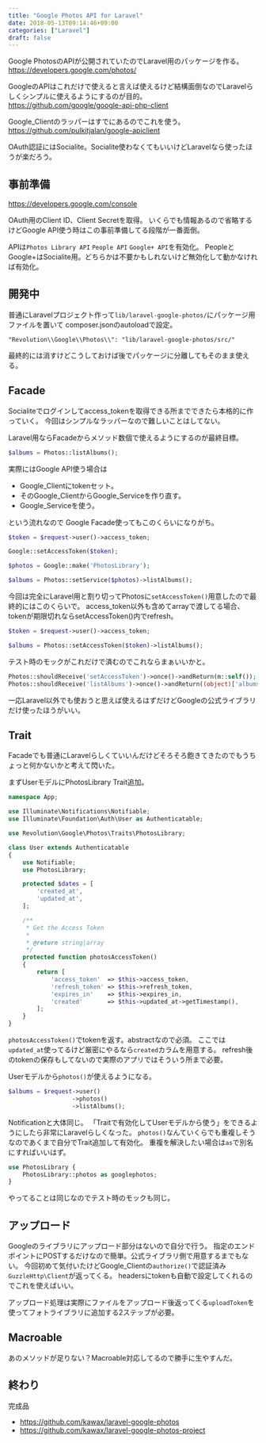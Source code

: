 ```yaml
---
title: "Google Photos API for Laravel"
date: 2018-05-13T09:14:46+09:00
categories: ["Laravel"]
draft: false
---
```


Google PhotosのAPIが公開されていたのでLaravel用のパッケージを作る。  
https://developers.google.com/photos/

GoogleのAPIはこれだけで使えると言えば使えるけど結構面倒なのでLaravelらしくシンプルに使えるようにするのが目的。  
https://github.com/google/google-api-php-client

Google_Clientのラッパーはすでにあるのでこれを使う。  
https://github.com/pulkitjalan/google-apiclient

OAuth認証にはSocialite。Socialite使わなくてもいいけどLaravelなら使ったほうが楽だろう。

## 事前準備
https://developers.google.com/console

OAuth用のClient ID、Client Secretを取得。
いくらでも情報あるので省略するけどGoogle API使う時はこの事前準備してる段階が一番面倒。  

APIは`Photos Library API` `People API` `Google+ API`を有効化。
PeopleとGoogle+はSocialite用。どちらかは不要かもしれないけど無効化して動かなければ有効化。

## 開発中
普通にLaravelプロジェクト作って`lib/laravel-google-photos/`にパッケージ用ファイルを置いて
composer.jsonのautoloadで設定。

```
"Revolution\\Google\\Photos\\": "lib/laravel-google-photos/src/"
```

最終的には消すけどこうしておけば後でパッケージに分離してもそのまま使える。

## Facade
Socialiteでログインしてaccess_tokenを取得できる所までできたら本格的に作っていく。
今回はシンプルなラッパーなので難しいことはしてない。

Laravel用ならFacadeからメソッド数個で使えるようにするのが最終目標。

```php
$albums = Photos::listAlbums();
```

実際にはGoogle API使う場合は

- Google_Clientにtokenセット。
- そのGoogle_ClientからGoogle_Serviceを作り直す。
- Google_Serviceを使う。

という流れなので
Google Facade使ってもこのくらいになりがち。

```php
$token = $request->user()->access_token;

Google::setAccessToken($token);

$photos = Google::make('PhotosLibrary');

$albums = Photos::setService($photos)->listAlbums();
```

今回は完全にLaravel用と割り切ってPhotosに`setAccessToken()`用意したので最終的にはこのくらいで。
access_token以外も含めてarrayで渡してる場合、tokenが期限切れならsetAccessToken()内でrefresh。

```php
$token = $request->user()->access_token;

$albums = Photos::setAccessToken($token)->listAlbums();
```

テスト時のモックがこれだけで済むのでこれならまぁいいかと。

```php
Photos::shouldReceive('setAccessToken')->once()->andReturn(m::self());
Photos::shouldReceive('listAlbums')->once()->andReturn((object)['albums' => []]);
```

一応Laravel以外でも使おうと思えば使えるはずだけどGoogleの公式ライブラリだけ使ったほうがいい。

## Trait
Facadeでも普通にLaravelらしくていいんだけどそろそろ飽きてきたのでもうちょっと何かないかと考えて閃いた。

まずUserモデルにPhotosLibrary Trait追加。

```php
namespace App;

use Illuminate\Notifications\Notifiable;
use Illuminate\Foundation\Auth\User as Authenticatable;

use Revolution\Google\Photos\Traits\PhotosLibrary;

class User extends Authenticatable
{
    use Notifiable;
    use PhotosLibrary;

    protected $dates = [
        'created_at',
        'updated_at',
    ];

    /**
     * Get the Access Token
     *
     * @return string|array
     */
    protected function photosAccessToken()
    {
        return [
            'access_token'  => $this->access_token,
            'refresh_token' => $this->refresh_token,
            'expires_in'    => $this->expires_in,
            'created'       => $this->updated_at->getTimestamp(),
        ];
    }
}
```

`photosAccessToken()`でtokenを返す。abstractなので必須。
ここでは`updated_at`使ってるけど厳密にやるなら`created`カラムを用意する。
refresh後のtokenの保存もしてないので実際のアプリではそういう所まで必要。

Userモデルから`photos()`が使えるようになる。

```php
$albums = $request->user()
                  ->photos()
                  ->listAlbums();
```

Notificationと大体同じ。
「Traitで有効化してUserモデルから使う」をできるようにしたら非常にLaravelらしくなった。
`photos()`なんていくらでも重複しそうなのであくまで自分でTrait追加して有効化。
重複を解決したい場合は`as`で別名にすればいいはず。

```php
use PhotosLibrary {
    PhotosLibrary::photos as googlephotos;
}
```

やってることは同じなのでテスト時のモックも同じ。

## アップロード
Googleのライブラリにアップロード部分はないので自分で行う。
指定のエンドポイントにPOSTするだけなので簡単。公式ライブラリ側で用意するまでもない。
今回初めて気付いたけどGoogle_Clientの`authorize()`で認証済み`GuzzleHttp\Client`が返ってくる。
headersにtokenも自動で設定してくれるのでこれを使えばいい。

アップロード処理は実際にファイルをアップロード後返ってくる`uploadToken`を使ってフォトライブラリに追加する2ステップが必要。

## Macroable
あのメソッドが足りない？Macroable対応してるので勝手に生やすんだ。

## 終わり
完成品

- https://github.com/kawax/laravel-google-photos
- https://github.com/kawax/laravel-google-photos-project
